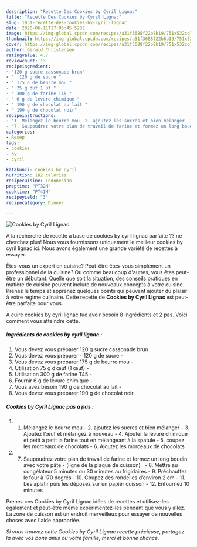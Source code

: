 ```yaml
---
description: "Recette Des Cookies by Cyril Lignac"
title: "Recette Des Cookies by Cyril Lignac"
slug: 1831-recette-des-cookies-by-cyril-lignac
date: 2020-06-11T17:06:45.523Z
image: https://img-global.cpcdn.com/recipes/a31f3688f22b8b19/751x532cq70/cookies-by-cyril-lignac-photo-principale-de-la-recette.jpg
thumbnail: https://img-global.cpcdn.com/recipes/a31f3688f22b8b19/751x532cq70/cookies-by-cyril-lignac-photo-principale-de-la-recette.jpg
cover: https://img-global.cpcdn.com/recipes/a31f3688f22b8b19/751x532cq70/cookies-by-cyril-lignac-photo-principale-de-la-recette.jpg
author: Gerald Christensen
ratingvalue: 4.7
reviewcount: 13
recipeingredient:
- "120 g sucre cassonade brun"
- "  120 g de sucre "
- " 175 g de beurre mou "
- " 75 g duf 1 uf "
- " 300 g de farine T45 "
- " 6 g de levure chimique "
- " 190 g de chocolat au lait "
- " 190 g de chocolat noir"
recipeinstructions:
- "1. Mélangez le beurre mou  2. ajoutez les sucres et bien mélanger  3. Ajoutez l’œuf et mélangez à nouveau  4. Ajouter la levure chimique et petit à petit la farine tout en mélangeant à la spatule  5. coupez les morceaux de chocolats  6. Ajoutez les morceaux de chocolats"
- "7. Saupoudrez votre plan de travail de farine et formez un long boudin avec votre pâte  (ligne de la plaque de cuisson)   8. Mettre au congélateur 5 minutes ou 30 minutes au frigidaires  9. Préchauffez le four à 170 degrés  10. Coupez des rondelles d’environ 2 cm  11. Les aplatir puis les déposez sur un papier cuisson  12. Enfournez 10 minutes"
categories:
- Resep
tags:
- cookies
- by
- cyril

katakunci: cookies by cyril 
nutrition: 182 calories
recipecuisine: Indonesian
preptime: "PT32M"
cooktime: "PT41M"
recipeyield: "3"
recipecategory: Dinner

---
```



![Cookies by Cyril Lignac](https://img-global.cpcdn.com/recipes/a31f3688f22b8b19/751x532cq70/cookies-by-cyril-lignac-photo-principale-de-la-recette.jpg)

A la recherche de recette à base de cookies by cyril lignac parfaite ?? ne cherchez plus! Nous vous fournissons uniquement le meilleur cookies by cyril lignac ici. Nous avons également une grande variété de recettes à essayer.

Êtes-vous un expert en cuisine? Peut-être êtes-vous simplement un professionnel de la cuisine? Ou comme beaucoup d'autres, vous êtes peut-être un débutant. Quelle que soit la situation, des conseils pratiques en matière de cuisine peuvent inclure de nouveaux concepts à votre cuisine. Prenez le temps et apprenez quelques points qui peuvent ajouter du plaisir à votre régime culinaire. Cette recette de <strong> Cookies by Cyril Lignac </strong> est peut-être parfaite pour vous.

<!--inarticleads1-->

À cuire cookies by cyril lignac tue avoir besoin 8 Ingrédients et 2 pas. Voici comment vous atteindre cette.

##### Ingrédients de cookies by cyril lignac :

1. Vous devez vous préparer 120 g sucre cassonade brun
1. Vous devez vous préparer  - 120 g de sucre -
1. Vous devez vous préparer  175 g de beurre mou -
1. Utilisation  75 g d’œuf (1 œuf) -
1. Utilisation  300 g de farine T45 -
1. Fournir  6 g de levure chimique -
1. Vous avez besoin  190 g de chocolat au lait -
1. Vous devez vous préparer  190 g de chocolat noir




<!--inarticleads2-->

##### Cookies by Cyril Lignac pas à pas :

1. 1. Mélangez le beurre mou  - 2. ajoutez les sucres et bien mélanger  - 3. Ajoutez l’œuf et mélangez à nouveau  - 4. Ajouter la levure chimique et petit à petit la farine tout en mélangeant à la spatule  - 5. coupez les morceaux de chocolats  - 6. Ajoutez les morceaux de chocolats
1. 7. Saupoudrez votre plan de travail de farine et formez un long boudin avec votre pâte -  (ligne de la plaque de cuisson)   - 8. Mettre au congélateur 5 minutes ou 30 minutes au frigidaires  - 9. Préchauffez le four à 170 degrés  - 10. Coupez des rondelles d’environ 2 cm  - 11. Les aplatir puis les déposez sur un papier cuisson  - 12. Enfournez 10 minutes




<!--inarticleads1-->

<p>
Prenez ces Cookies by Cyril Lignac idées de recettes et utilisez-les également et peut-être même expérimentez-les pendant que vous y allez. La zone de cuisson est un endroit merveilleux pour essayer de nouvelles choses avec l'aide appropriée.
</p>

<p>
<i>Si vous trouvez cette Cookies by Cyril Lignac recette précieuse, partagez-la avec vos bons amis ou votre famille, merci et bonne chance.</i>
</p>
